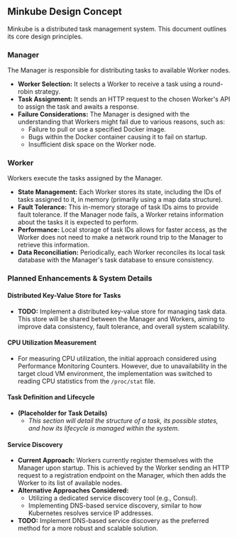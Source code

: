 ## Minkube Design Concept

Minkube is a distributed task management system. This document outlines its core design principles.

### Manager

The Manager is responsible for distributing tasks to available Worker nodes.

*   **Worker Selection:** It selects a Worker to receive a task using a round-robin strategy.
*   **Task Assignment:** It sends an HTTP request to the chosen Worker's API to assign the task and awaits a response.
*   **Failure Considerations:** The Manager is designed with the understanding that Workers might fail due to various reasons, such as:
    *   Failure to pull or use a specified Docker image.
    *   Bugs within the Docker container causing it to fail on startup.
    *   Insufficient disk space on the Worker node.

### Worker

Workers execute the tasks assigned by the Manager.

*   **State Management:** Each Worker stores its state, including the IDs of tasks assigned to it, in memory (primarily using a map data structure).
*   **Fault Tolerance:** This in-memory storage of task IDs aims to provide fault tolerance. If the Manager node fails, a Worker retains information about the tasks it is expected to perform.
*   **Performance:** Local storage of task IDs allows for faster access, as the Worker does not need to make a network round trip to the Manager to retrieve this information.
*   **Data Reconciliation:** Periodically, each Worker reconciles its local task database with the Manager's task database to ensure consistency.

### Planned Enhancements & System Details

#### Distributed Key-Value Store for Tasks
*   **TODO:** Implement a distributed key-value store for managing task data. This store will be shared between the Manager and Workers, aiming to improve data consistency, fault tolerance, and overall system scalability.

#### CPU Utilization Measurement
*   For measuring CPU utilization, the initial approach considered using Performance Monitoring Counters. However, due to unavailability in the target cloud VM environment, the implementation was switched to reading CPU statistics from the `/proc/stat` file.

#### Task Definition and Lifecycle
*   **(Placeholder for Task Details)**
    *   *This section will detail the structure of a task, its possible states, and how its lifecycle is managed within the system.*

#### Service Discovery
*   **Current Approach:** Workers currently register themselves with the Manager upon startup. This is achieved by the Worker sending an HTTP request to a registration endpoint on the Manager, which then adds the Worker to its list of available nodes.
*   **Alternative Approaches Considered:**
    *   Utilizing a dedicated service discovery tool (e.g., Consul).
    *   Implementing DNS-based service discovery, similar to how Kubernetes resolves service IP addresses.
*   **TODO:** Implement DNS-based service discovery as the preferred method for a more robust and scalable solution.